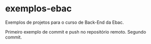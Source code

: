# exemplos-ebac
Exemplos de projetos para o curso de Back-End da Ebac.

Primeiro exemplo de commit e push no repositório remoto.
Segundo commit.
